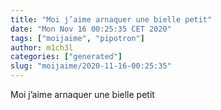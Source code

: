 ```yaml
---
title: "Moi j’aime arnaquer une bielle petit"
date: "Mon Nov 16 00:25:35 CET 2020"
tags: ["moijaime", "pipotron"]
author: m1ch3l
categories: ["generated"]
slug: "moijaime/2020-11-16-00:25:35"
---
```


Moi j’aime arnaquer une bielle petit
